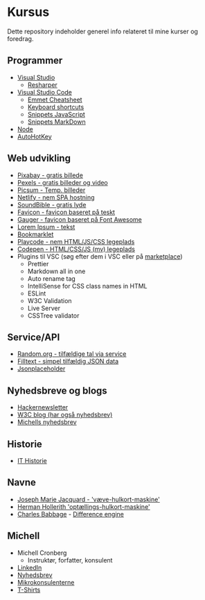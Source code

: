 # Kursus

Dette repository indeholder generel info relateret til mine kurser og foredrag.

## Programmer

- [Visual Studio](https://visualstudio.microsoft.com/vs/) 
  - [Resharper](https://www.jetbrains.com/resharper/)
- [Visual Studio Code](https://code.visualstudio.com/)
  - [Emmet Cheatsheet](https://docs.emmet.io/cheatsheet-a5.pdf)
  - [Keyboard shortcuts](https://github.com/devcronberg/kursus/blob/master/vsc/keyboard.md)
  - [Snippets JavaScript](https://github.com/devcronberg/kursus/blob/master/vsc/snippetsjs.md)
  - [Snippets MarkDown](https://github.com/devcronberg/kursus/blob/master/vsc/snippetsmd.md)
- [Node](https://nodejs.org/en/)
- [AutoHotKey](https://www.autohotkey.com/)

## Web udvikling
- [Pixabay - gratis billede](https://pixabay.com/)
- [Pexels - gratis billeder og video](https://www.pexels.com/)
- [Picsum - Temp. billeder](https://picsum.photos/)
- [Netlify - nem SPA hostning](https://www.netlify.com/)
- [SoundBible - gratis lyde](http://soundbible.com/)
- [Favicon - favicon baseret på teskt](https://favicon.io/favicon-generator/)
- [Gauger - favicon baseret på Font Awesome](https://gauger.io/fonticon/)
- [Lorem Ipsum - tekst](https://www.lipsum.com/)
- [Bookmarklet](http://caiorss.github.io/bookmarklets.html)
- [Playcode - nem HTML/JS/CSS legeplads](https://playcode.io/)
- [Codepen - HTML/CSS/JS (mv) legeplads](https://codepen.io/)
- Plugins til VSC (søg efter dem i VSC eller på [marketplace](https://marketplace.visualstudio.com/search?target=VSCode&sortBy=Installs))
  - Prettier
  - Markdown all in one
  - Auto rename tag
  - IntelliSense for CSS class names in HTML
  - ESLint
  - W3C Validation
  - Live Server
  - CSSTree validator
  


## Service/API
- [Random.org - tilfældige tal via service](https://www.random.org/integers/?num=1&min=1&max=6&col=1&base=10&format=plain&rnd=new)
- [Filltext - simpel tilfældig JSON data](http://www.filltext.com/)
- [Jsonplaceholder](https://jsonplaceholder.typicode.com/)

## Nyhedsbreve og blogs
- [Hackernewsletter](https://hackernewsletter.com/)
- [W3C blog (har også nyhedsbrev)](https://www.w3.org/blog/)
- [Michells nyhedsbrev](https://nyhedsbrev.cronberg.dk/)

## Historie
- [IT Historie](http://ithistorie.cronberg.dk)

## Navne
- [Joseph Marie Jacquard - 'væve-hulkort-maskine'](https://en.wikipedia.org/wiki/Joseph_Marie_Jacquard)
- [Herman Hollerith 'optællings-hulkort-maskine'](https://en.wikipedia.org/wiki/Herman_Hollerith)
- [Charles Babbage](https://en.wikipedia.org/wiki/Charles_Babbage) - [Difference engine](https://en.wikipedia.org/wiki/Difference_engine)

## Michell

- Michell Cronberg
  - Instruktør, forfatter, konsulent
- [LinkedIn](https://goo.gl/iVjaqF)
- [Nyhedsbrev](https://nyhedsbrev.cronberg.dk/)
- [Mikrokonsulenterne](http://www.mikrokonsulenterne.dk)
- [T-Shirts](http://tshirt.cronberg.dk)
